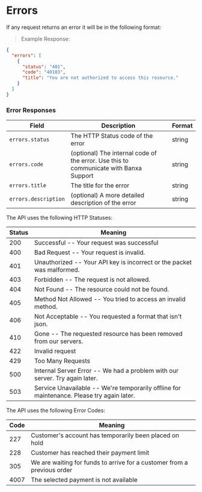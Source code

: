 # Errors

If any request returns an error it will be in the following format:

> Example Response:

```json
{
  "errors": [
    {
      "status": "401",
      "code": "40103",
      "title": "You are not authorized to access this resource."
    }
  ]
}
```

### Error Responses

Field | Description | Format
--------- | -------- | -----------
`errors.status`    | The HTTP Status code of the error | string
`errors.code`    | (optional) The internal code of the error. Use this to communicate with Banxa Support | string
`errors.title`    | The title for the error | string
`errors.description`    | (optional) A more detailed description of the error | string

The API uses the following HTTP Statuses:

Status | Meaning
---------- | -------
200 | Successful -- Your request was successful
400 | Bad Request -- Your request is invalid.
401 | Unauthorized -- Your API key is incorrect or the packet was malformed.
403 | Forbidden -- The request is not allowed.
404 | Not Found -- The resource could not be found.
405 | Method Not Allowed -- You tried to access an invalid method.
406 | Not Acceptable -- You requested a format that isn't json.
410 | Gone -- The requested resource has been removed from our servers.
422 | Invalid request 
429 | Too Many Requests 
500 | Internal Server Error -- We had a problem with our server. Try again later.
503 | Service Unavailable -- We're temporarily offline for maintenance. Please try again later.

The API uses the following Error Codes:

Code | Meaning
---------- | -------
227  | Customer's account has temporarily been placed on hold
228  | Customer has reached their payment limit
305  | We are waiting for funds to arrive for a customer from a previous order
4007 | The selected payment is not available

